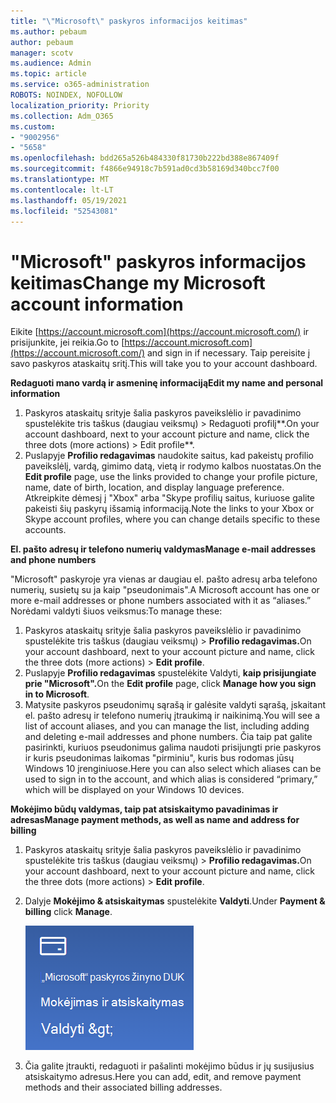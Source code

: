 ```yaml
---
title: "\"Microsoft\" paskyros informacijos keitimas"
ms.author: pebaum
author: pebaum
manager: scotv
ms.audience: Admin
ms.topic: article
ms.service: o365-administration
ROBOTS: NOINDEX, NOFOLLOW
localization_priority: Priority
ms.collection: Adm_O365
ms.custom:
- "9002956"
- "5658"
ms.openlocfilehash: bdd265a526b484330f81730b222bd388e867409f
ms.sourcegitcommit: f4866e94918c7b591ad0cd3b58169d340bcc7f00
ms.translationtype: MT
ms.contentlocale: lt-LT
ms.lasthandoff: 05/19/2021
ms.locfileid: "52543081"
---
```

# <a name="change-my-microsoft-account-information"></a><span data-ttu-id="7ae78-102">"Microsoft" paskyros informacijos keitimas</span><span class="sxs-lookup"><span data-stu-id="7ae78-102">Change my Microsoft account information</span></span>

<span data-ttu-id="7ae78-103">Eikite [https://account.microsoft.com](https://account.microsoft.com/) ir prisijunkite, jei reikia.</span><span class="sxs-lookup"><span data-stu-id="7ae78-103">Go to [https://account.microsoft.com](https://account.microsoft.com/) and sign in if necessary.</span></span> <span data-ttu-id="7ae78-104">Taip pereisite į savo paskyros ataskaitų sritį.</span><span class="sxs-lookup"><span data-stu-id="7ae78-104">This will take you to your account dashboard.</span></span>  

<span data-ttu-id="7ae78-105">**Redaguoti mano vardą ir asmeninę informaciją**</span><span class="sxs-lookup"><span data-stu-id="7ae78-105">**Edit my name and personal information**</span></span>

1. <span data-ttu-id="7ae78-106">Paskyros ataskaitų srityje šalia paskyros paveikslėlio ir pavadinimo spustelėkite tris taškus (daugiau veiksmų) > Redaguoti profilį\*\*.</span><span class="sxs-lookup"><span data-stu-id="7ae78-106">On your account dashboard, next to your account picture and name, click the three dots (more actions) > Edit profile\*\*.</span></span>
2. <span data-ttu-id="7ae78-107">Puslapyje **Profilio redagavimas** naudokite saitus, kad pakeistų profilio paveikslėlį, vardą, gimimo datą, vietą ir rodymo kalbos nuostatas.</span><span class="sxs-lookup"><span data-stu-id="7ae78-107">On the **Edit profile** page, use the links provided to change your profile picture, name, date of birth, location, and display language preference.</span></span> <span data-ttu-id="7ae78-108">Atkreipkite dėmesį į "Xbox" arba "Skype profilių saitus, kuriuose galite pakeisti šių paskyrų išsamią informaciją.</span><span class="sxs-lookup"><span data-stu-id="7ae78-108">Note the links to your Xbox or Skype account profiles, where you can change details specific to these accounts.</span></span>

<span data-ttu-id="7ae78-109">**El. pašto adresų ir telefono numerių valdymas**</span><span class="sxs-lookup"><span data-stu-id="7ae78-109">**Manage e-mail addresses and phone numbers**</span></span>

<span data-ttu-id="7ae78-110">"Microsoft" paskyroje yra vienas ar daugiau el. pašto adresų arba telefono numerių, susietų su ja kaip "pseudonimais".</span><span class="sxs-lookup"><span data-stu-id="7ae78-110">A Microsoft account has one or more e-mail addresses or phone numbers associated with it as “aliases.”</span></span> <span data-ttu-id="7ae78-111">Norėdami valdyti šiuos veiksmus:</span><span class="sxs-lookup"><span data-stu-id="7ae78-111">To manage these:</span></span>

1. <span data-ttu-id="7ae78-112">Paskyros ataskaitų srityje šalia paskyros paveikslėlio ir pavadinimo spustelėkite tris taškus (daugiau veiksmų) > **Profilio redagavimas.**</span><span class="sxs-lookup"><span data-stu-id="7ae78-112">On your account dashboard, next to your account picture and name, click the three dots (more actions) > **Edit profile**.</span></span>
2. <span data-ttu-id="7ae78-113">Puslapyje **Profilio redagavimas** spustelėkite Valdyti, **kaip prisijungiate prie "Microsoft".**</span><span class="sxs-lookup"><span data-stu-id="7ae78-113">On the **Edit profile** page, click **Manage how you sign in to Microsoft**.</span></span> 
3. <span data-ttu-id="7ae78-114">Matysite paskyros pseudonimų sąrašą ir galėsite valdyti sąrašą, įskaitant el. pašto adresų ir telefono numerių įtraukimą ir naikinimą.</span><span class="sxs-lookup"><span data-stu-id="7ae78-114">You will see a list of account aliases, and you can manage the list, including adding and deleting e-mail addresses and phone numbers.</span></span> <span data-ttu-id="7ae78-115">Čia taip pat galite pasirinkti, kuriuos pseudonimus galima naudoti prisijungti prie paskyros ir kuris pseudonimas laikomas "pirminiu", kuris bus rodomas jūsų Windows 10 įrenginiuose.</span><span class="sxs-lookup"><span data-stu-id="7ae78-115">Here you can also select which aliases can be used to sign in to the account, and which alias is considered “primary,” which will be displayed on your Windows 10 devices.</span></span>

<span data-ttu-id="7ae78-116">**Mokėjimo būdų valdymas, taip pat atsiskaitymo pavadinimas ir adresas**</span><span class="sxs-lookup"><span data-stu-id="7ae78-116">**Manage payment methods, as well as name and address for billing**</span></span> 

1. <span data-ttu-id="7ae78-117">Paskyros ataskaitų srityje šalia paskyros paveikslėlio ir pavadinimo spustelėkite tris taškus (daugiau veiksmų) > **Profilio redagavimas.**</span><span class="sxs-lookup"><span data-stu-id="7ae78-117">On your account dashboard, next to your account picture and name, click the three dots (more actions) > **Edit profile**.</span></span>
2. <span data-ttu-id="7ae78-118">Dalyje **Mokėjimo & atsiskaitymas** spustelėkite **Valdyti**.</span><span class="sxs-lookup"><span data-stu-id="7ae78-118">Under **Payment & billing** click **Manage**.</span></span>

    ![Mokėjimo ir atsiskaitymo valdymas](media/manage-account.png)

3. <span data-ttu-id="7ae78-120">Čia galite įtraukti, redaguoti ir pašalinti mokėjimo būdus ir jų susijusius atsiskaitymo adresus.</span><span class="sxs-lookup"><span data-stu-id="7ae78-120">Here you can add, edit, and remove payment methods and their associated billing addresses.</span></span> 
